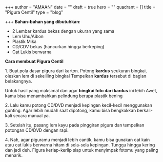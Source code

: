 +++
author = "AMAAN"
date = ""
draft = true
hero = ""
quadrant = []
title = "Pigura Centil"
type = "blog"

+++
**Bahan-bahan yang dibutuhkan:**

* 2 Lembar kardus bekas dengan ukuran yang sama
* Lem Uhu/Aibon
* Plastik Mika
* CD/CDV bekas (hancurkan hingga berkeping)
* Cat Lukis berwarna

**Cara membuat Pigura Centil**

1\. Buat pola dasar pigura dari karton. Potong **kardus** seukuran bingkai, oleskan lem di sekeliling bingkaI Tempelkan **kardus** tersebut di bagian belakangnya.

Untuk hasil yang maksimal dan agar **bingkai foto dari kardus** ini lebih Awet, kamu bisa menambahkan pelindung berupa plastik bening

2\. Lalu kamu potong CD/DVD menjadi kepingan kecil-kecil menggunakan gunting. Agar lebih mudah saat dipotong, kamu bisa bengkokkan berkali-kali secara manual ya.

3\. Setelah itu, pasang lem kayu pada pinggiran pigura dan tempelkan potongan CD/DVD dengan rapi.

4\. Nah, agar piguramu menjadi lebih cantik, kamu bisa gunakan cat kain atau cat lukis berwarna hitam di sela-sela kepingan. Tunggu hingga kering dan jadi deh. Figura kerlap-kerlip siap untuk menyimpak fotomu yang paling menarik.